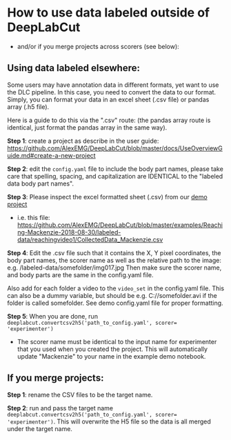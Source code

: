 # How to use data labeled outside of DeepLabCut
- and/or if you merge projects across scorers (see below):



## Using data labeled elsewhere:

Some users may have annotation data in different formats, yet want to use the DLC pipeline. In this case, you need to convert the data to our format. Simply, you can format your data in an excel sheet (.csv file) or pandas array (.h5 file).

Here is a guide to do this via the ".csv" route: (the pandas array route is identical, just format the pandas array in the same way). 

**Step 1**: create a project as describe in the user guide: https://github.com/AlexEMG/DeepLabCut/blob/master/docs/UseOverviewGuide.md#create-a-new-project

**Step 2**: edit the ``config.yaml`` file to include the body part names, please take care that spelling, spacing, and capitalization are IDENTICAL to the "labeled data body part names". 

**Step 3**: Please inspect the excel formatted sheet (.csv) from our [demo project](https://github.com/AlexEMG/DeepLabCut/tree/master/examples/Reaching-Mackenzie-2018-08-30/labeled-data/reachingvideo1)
- i.e. this file: https://github.com/AlexEMG/DeepLabCut/blob/master/examples/Reaching-Mackenzie-2018-08-30/labeled-data/reachingvideo1/CollectedData_Mackenzie.csv

**Step 4**: Edit the .csv file such that it contains the X, Y pixel coordinates, the body part names, the scorer name as well as the relative path to the image: e.g. /labeled-data/somefolder/img017.jpg 
Then make sure the scorer name, and body parts are the same in the config.yaml file. 

Also add for each folder a video to the `video_set` in the config.yaml file. This can also be a dummy variable, but should be e.g. 
C://somefolder.avi if the folder is called somefolder. See demo config.yaml file for proper formatting.

**Step 5**: When you are done, run ``deeplabcut.convertcsv2h5('path_to_config.yaml', scorer= 'experimenter')``

 - The scorer name must be identical to the input name for experimenter that you used when you created the project. This will automatically update "Mackenzie" to your name in the example demo notebook. 

## If you merge projects:

**Step 1**: rename the CSV files to be the target name.

**Step 2**: run and pass the target name ``deeplabcut.convertcsv2h5('path_to_config.yaml', scorer= 'experimenter')``. This will overwrite the H5 file so the data is all merged under the target name.
